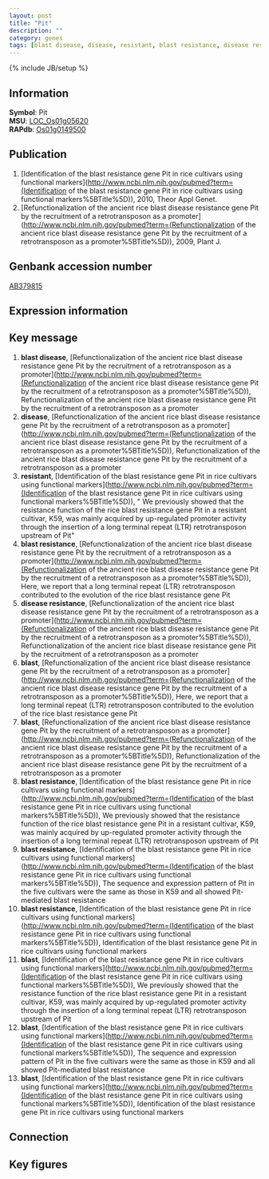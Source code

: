 ```yaml
---
layout: post
title: "Pit"
description: ""
category: genes
tags: [blast disease, disease, resistant, blast resistance, disease resistance, blast, Gene]
---
```

{% include JB/setup %}

## Information
__Symbol__: Pit  
__MSU__: [LOC_Os01g05620](http://rice.plantbiology.msu.edu/cgi-bin/ORF_infopage.cgi?orf=LOC_Os01g05620)  
__RAPdb__: [Os01g0149500](http://rapdb.dna.affrc.go.jp/viewer/gbrowse_details/irgsp1?name=Os01g0149500)  

## Publication
1. [Identification of the blast resistance gene Pit in rice cultivars using functional markers](http://www.ncbi.nlm.nih.gov/pubmed?term=(Identification of the blast resistance gene Pit in rice cultivars using functional markers%5BTitle%5D)), 2010, Theor Appl Genet.
2. [Refunctionalization of the ancient rice blast disease resistance gene Pit by the recruitment of a retrotransposon as a promoter](http://www.ncbi.nlm.nih.gov/pubmed?term=(Refunctionalization of the ancient rice blast disease resistance gene Pit by the recruitment of a retrotransposon as a promoter%5BTitle%5D)), 2009, Plant J.

## Genbank accession number
[AB379815](http://www.ncbi.nlm.nih.gov/nuccore/AB379815)

## Expression information

## Key message
1. __blast disease__, [Refunctionalization of the ancient rice blast disease resistance gene Pit by the recruitment of a retrotransposon as a promoter](http://www.ncbi.nlm.nih.gov/pubmed?term=(Refunctionalization of the ancient rice blast disease resistance gene Pit by the recruitment of a retrotransposon as a promoter%5BTitle%5D)), Refunctionalization of the ancient rice blast disease resistance gene Pit by the recruitment of a retrotransposon as a promoter
2. __disease__, [Refunctionalization of the ancient rice blast disease resistance gene Pit by the recruitment of a retrotransposon as a promoter](http://www.ncbi.nlm.nih.gov/pubmed?term=(Refunctionalization of the ancient rice blast disease resistance gene Pit by the recruitment of a retrotransposon as a promoter%5BTitle%5D)), Refunctionalization of the ancient rice blast disease resistance gene Pit by the recruitment of a retrotransposon as a promoter
3. __resistant__, [Identification of the blast resistance gene Pit in rice cultivars using functional markers](http://www.ncbi.nlm.nih.gov/pubmed?term=(Identification of the blast resistance gene Pit in rice cultivars using functional markers%5BTitle%5D)), " We previously showed that the resistance function of the rice blast resistance gene Pit in a resistant cultivar, K59, was mainly acquired by up-regulated promoter activity through the insertion of a long terminal repeat (LTR) retrotransposon upstream of Pit"
4. __blast resistance__, [Refunctionalization of the ancient rice blast disease resistance gene Pit by the recruitment of a retrotransposon as a promoter](http://www.ncbi.nlm.nih.gov/pubmed?term=(Refunctionalization of the ancient rice blast disease resistance gene Pit by the recruitment of a retrotransposon as a promoter%5BTitle%5D)),  Here, we report that a long terminal repeat (LTR) retrotransposon contributed to the evolution of the rice blast resistance gene Pit
5. __disease resistance__, [Refunctionalization of the ancient rice blast disease resistance gene Pit by the recruitment of a retrotransposon as a promoter](http://www.ncbi.nlm.nih.gov/pubmed?term=(Refunctionalization of the ancient rice blast disease resistance gene Pit by the recruitment of a retrotransposon as a promoter%5BTitle%5D)), Refunctionalization of the ancient rice blast disease resistance gene Pit by the recruitment of a retrotransposon as a promoter
6. __blast__, [Refunctionalization of the ancient rice blast disease resistance gene Pit by the recruitment of a retrotransposon as a promoter](http://www.ncbi.nlm.nih.gov/pubmed?term=(Refunctionalization of the ancient rice blast disease resistance gene Pit by the recruitment of a retrotransposon as a promoter%5BTitle%5D)),  Here, we report that a long terminal repeat (LTR) retrotransposon contributed to the evolution of the rice blast resistance gene Pit
7. __blast__, [Refunctionalization of the ancient rice blast disease resistance gene Pit by the recruitment of a retrotransposon as a promoter](http://www.ncbi.nlm.nih.gov/pubmed?term=(Refunctionalization of the ancient rice blast disease resistance gene Pit by the recruitment of a retrotransposon as a promoter%5BTitle%5D)), Refunctionalization of the ancient rice blast disease resistance gene Pit by the recruitment of a retrotransposon as a promoter
8. __blast resistance__, [Identification of the blast resistance gene Pit in rice cultivars using functional markers](http://www.ncbi.nlm.nih.gov/pubmed?term=(Identification of the blast resistance gene Pit in rice cultivars using functional markers%5BTitle%5D)),  We previously showed that the resistance function of the rice blast resistance gene Pit in a resistant cultivar, K59, was mainly acquired by up-regulated promoter activity through the insertion of a long terminal repeat (LTR) retrotransposon upstream of Pit
9. __blast resistance__, [Identification of the blast resistance gene Pit in rice cultivars using functional markers](http://www.ncbi.nlm.nih.gov/pubmed?term=(Identification of the blast resistance gene Pit in rice cultivars using functional markers%5BTitle%5D)),  The sequence and expression pattern of Pit in the five cultivars were the same as those in K59 and all showed Pit-mediated blast resistance
10. __blast resistance__, [Identification of the blast resistance gene Pit in rice cultivars using functional markers](http://www.ncbi.nlm.nih.gov/pubmed?term=(Identification of the blast resistance gene Pit in rice cultivars using functional markers%5BTitle%5D)), Identification of the blast resistance gene Pit in rice cultivars using functional markers
11. __blast__, [Identification of the blast resistance gene Pit in rice cultivars using functional markers](http://www.ncbi.nlm.nih.gov/pubmed?term=(Identification of the blast resistance gene Pit in rice cultivars using functional markers%5BTitle%5D)),  We previously showed that the resistance function of the rice blast resistance gene Pit in a resistant cultivar, K59, was mainly acquired by up-regulated promoter activity through the insertion of a long terminal repeat (LTR) retrotransposon upstream of Pit
12. __blast__, [Identification of the blast resistance gene Pit in rice cultivars using functional markers](http://www.ncbi.nlm.nih.gov/pubmed?term=(Identification of the blast resistance gene Pit in rice cultivars using functional markers%5BTitle%5D)),  The sequence and expression pattern of Pit in the five cultivars were the same as those in K59 and all showed Pit-mediated blast resistance
13. __blast__, [Identification of the blast resistance gene Pit in rice cultivars using functional markers](http://www.ncbi.nlm.nih.gov/pubmed?term=(Identification of the blast resistance gene Pit in rice cultivars using functional markers%5BTitle%5D)), Identification of the blast resistance gene Pit in rice cultivars using functional markers

## Connection

## Key figures


